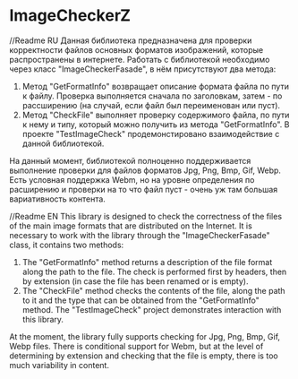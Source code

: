 # ImageCheckerZ

//Readme RU
Данная библиотека предназначена для проверки корректности файлов основных форматов изображений, которые распространены в интернете.
Работать с библиотекой необходимо через класс "ImageCheckerFasade", в нём присутствуют два метода:
1. Метод "GetFormatInfo" возвращает описание формата файла по пути к файлу. Проверка выполняется сначала по заголовкам, затем - по рассширению (на случай, если файл был переименован или пуст).
2. Метод "CheckFile" выполняет проверку содержимого файла, по пути к нему и типу, который можно получить из метода "GetFormatInfo".
В проекте "TestImageCheck" продемонстировано взаимодействие с данной библиотекой.

На данный момент, библиотекой полноценно поддерживается выполнение проверки для файлов форматов Jpg, Png, Bmp, Gif, Webp. 
Есть условная поддержка Webm, но на уровне определения по расширению и проверки на то что файл пуст - очень уж там большая вариативность контента.


//Readme EN
This library is designed to check the correctness of the files of the main image formats that are distributed on the Internet.
It is necessary to work with the library through the "ImageCheckerFasade" class, it contains two methods:
1. The "GetFormatInfo" method returns a description of the file format along the path to the file. The check is performed first by headers, then by extension (in case the file has been renamed or is empty).
2. The "CheckFile" method checks the contents of the file, along the path to it and the type that can be obtained from the "GetFormatInfo" method.
The "TestImageCheck" project demonstrates interaction with this library.

At the moment, the library fully supports checking for Jpg, Png, Bmp, Gif, Webp files. 
There is conditional support for Webm, but at the level of determining by extension and checking that the file is empty, there is too much variability in content.
